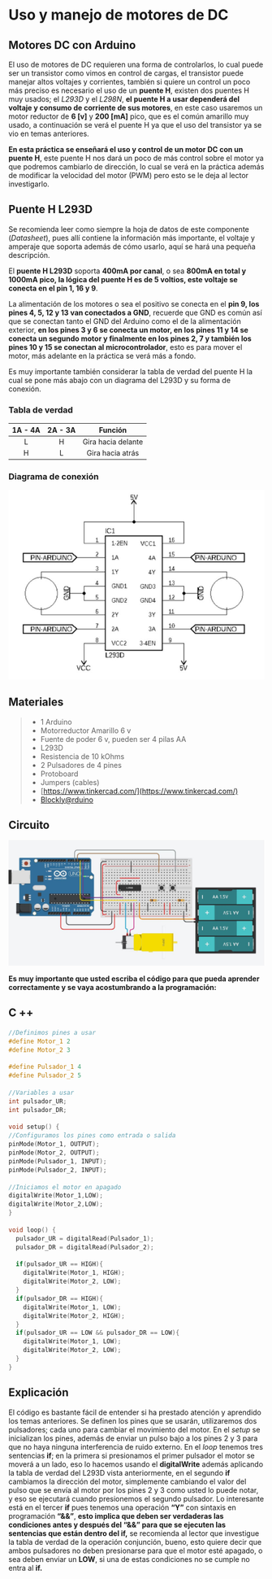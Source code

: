 # Uso y manejo de motores de DC

## Motores DC con Arduino

El uso de motores de DC requieren una forma de controlarlos, lo cual puede ser un transistor como vimos en control de cargas, el transistor puede manejar altos voltajes y corrientes, también si quiere un control un poco más preciso es necesario el uso de un **puente H**, existen dos puentes H muy usados; el *L293D* y el *L298N*, **el puente H a usar dependerá del voltaje y consumo de corriente de sus motores**, en este caso usaremos un motor reductor de **6 [v]** y **200 [mA]** pico, que es el común amarillo muy usado, a continuación se verá el puente H ya que el uso del transistor ya se vio en temas anteriores.

**En esta práctica se enseñará el uso y control de un motor DC con un puente H**, este puente H nos dará un poco de más control sobre el motor ya que podremos cambiarlo de dirección, lo cual se verá en la práctica además de modificar la velocidad del motor (PWM) pero esto se le deja al lector investigarlo. 

## Puente H L293D

Se recomienda leer como siempre la hoja de datos de este componente (*Datasheet*), pues allí contiene la información más importante, el voltaje y amperaje que soporta además de cómo usarlo, aquí se hará una pequeña descripción. 

El **puente H L293D** soporta **400mA por canal**, o sea **800mA en total y 1000mA pico, la lógica del puente H es de 5 voltios, este voltaje se conecta en el pin 1, 16 y 9**. 

La alimentación de los motores o sea el positivo se conecta en el **pin 9, los pines 4, 5, 12 y 13 van conectados a GND**, recuerde que GND es común así que se conectan tanto el GND del Arduino como el de la alimentación exterior, **en los pines 3 y 6 se conecta un motor, en los pines 11 y 14 se conecta un segundo motor y finalmente en los pines 2, 7 y también los pines 10 y 15 se conectan al microcontrolador**, esto es para mover el motor, más adelante en la práctica se verá más a fondo.

Es muy importante también considerar la tabla de verdad del puente H la cual se pone más abajo con un diagrama del L293D y su forma de conexión.

 ### Tabla de verdad
 
| 1A - 4A | 2A - 3A | Función |
| :--------: | :---------: | :------: |
| L | H | Gira hacia delante |
| H | L | Gira hacia atrás |

### Diagrama de conexión 
![](https://github.com/Ezzzzzzzzzzzzzz/CursoRoboticaAplicada/blob/master/PracticasArduino/Practica22/Captura.JPG)


## Materiales
> - 1 Arduino
> - Motorreductor Amarillo 6 v
> - Fuente de poder 6 v, pueden ser 4 pilas AA
> - L293D
> - Resistencia de 10 kOhms
> - 2 Pulsadores de 4 pines
> - Protoboard 
> - Jumpers (cables) 
> - [https://www.tinkercad.com/](https://www.tinkercad.com/)
> - [Blockly@rduino](https://technologiescollege.github.io/Blockly-at-rduino/index.html)


## Circuito

![](https://github.com/Ezzzzzzzzzzzzzz/CursoRoboticaAplicada/blob/master/PracticasArduino/Practica22/Motor_puenteH.JPG)


**Es muy importante que usted escriba el código para que pueda aprender correctamente y se vaya acostumbrando a la programación:**

## C ++
```c
//Definimos pines a usar
#define Motor_1 2
#define Motor_2 3

#define Pulsador_1 4
#define Pulsador_2 5

//Variables a usar
int pulsador_UR;
int pulsador_DR;

void setup() {
//Configuramos los pines como entrada o salida
pinMode(Motor_1, OUTPUT);
pinMode(Motor_2, OUTPUT);
pinMode(Pulsador_1, INPUT);
pinMode(Pulsador_2, INPUT);

//Iniciamos el motor en apagado
digitalWrite(Motor_1,LOW);
digitalWrite(Motor_2,LOW);
}

void loop() {
  pulsador_UR = digitalRead(Pulsador_1);
  pulsador_DR = digitalRead(Pulsador_2);
  
  if(pulsador_UR == HIGH){
    digitalWrite(Motor_1, HIGH);
    digitalWrite(Motor_2, LOW);  
  }
  if(pulsador_DR == HIGH){
    digitalWrite(Motor_1, LOW);
    digitalWrite(Motor_2, HIGH);  
  }
  if(pulsador_UR == LOW && pulsador_DR == LOW){
    digitalWrite(Motor_1, LOW);
    digitalWrite(Motor_2, LOW);  
  }
}
```

## Explicación 

El código es bastante fácil de entender si ha prestado atención y aprendido los temas anteriores. Se definen los pines que se usarán, utilizaremos dos pulsadores; cada uno para cambiar el movimiento del motor. En el *setup* se inicializan los pines, además de enviar un pulso bajo a los pines 2 y 3 para que no haya ninguna interferencia de ruido externo. En el *loop* tenemos tres sentencias **if**; en la primera si presionamos el primer pulsador el motor se moverá a un lado, eso lo hacemos usando el **digitalWrite** además aplicando la tabla de verdad del L293D vista anteriormente, en el segundo **if** cambiamos la dirección del motor, simplemente cambiando el valor del pulso que se envía al motor por los pines 2 y 3 como usted lo puede notar, y eso se ejecutará cuando presionemos el segundo pulsador. 
Lo interesante está en el tercer **if** pues tenemos una operación **“Y”** con sintaxis en programación **“&&”**, **esto implica que deben ser verdaderas las condiciones antes y después del “&&” para que se ejecuten las sentencias que están dentro del if,** se recomienda al lector que investigue la tabla de verdad de la operación conjunción, bueno, esto quiere decir que ambos pulsadores no deben presionarse para que el motor esté apagado, o sea deben enviar un **LOW**, si una de estas condiciones no se cumple no entra al **if.**
<!--stackedit_data:
eyJoaXN0b3J5IjpbLTM2OTE0NDY5OSwyMDAwODU3NTIyLDQ3Mj
cwMDc4MCwtMTM5ODI3MDY4MF19
-->